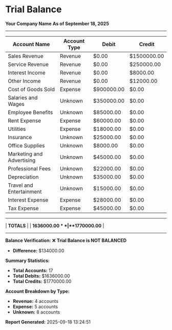 # Trial Balance
**Your Company Name**
**As of September 18, 2025**

---

| Account Name | Account Type | Debit | Credit |
|--------------|--------------|-------|--------|
| Sales Revenue | Revenue | $0.00 | $1500000.00 |
| Service Revenue | Revenue | $0.00 | $250000.00 |
| Interest Income | Revenue | $0.00 | $8000.00 |
| Other Income | Revenue | $0.00 | $12000.00 |
| Cost of Goods Sold | Expense | $900000.00 | $0.00 |
| Salaries and Wages | Unknown | $350000.00 | $0.00 |
| Employee Benefits | Unknown | $85000.00 | $0.00 |
| Rent Expense | Expense | $60000.00 | $0.00 |
| Utilities | Expense | $18000.00 | $0.00 |
| Insurance | Unknown | $25000.00 | $0.00 |
| Office Supplies | Unknown | $8000.00 | $0.00 |
| Marketing and Advertising | Unknown | $45000.00 | $0.00 |
| Professional Fees | Unknown | $22000.00 | $0.00 |
| Depreciation | Unknown | $35000.00 | $0.00 |
| Travel and Entertainment | Unknown | $15000.00 | $0.00 |
| Interest Expense | Expense | $28000.00 | $0.00 |
| Tax Expense | Expense | $45000.00 | $0.00 |
---

| **TOTALS** | | **$1636000.00** | **$1770000.00** |

---

**Balance Verification:**
❌ **Trial Balance is NOT BALANCED**
- **Difference:** $134000.00


**Summary Statistics:**
- **Total Accounts:** 17
- **Total Debits:** $1636000.00
- **Total Credits:** $1770000.00

**Account Breakdown by Type:**
- **Revenue:** 4 accounts
- **Expense:** 5 accounts
- **Unknown:** 8 accounts


**Report Generated:** 2025-09-18 13:24:51